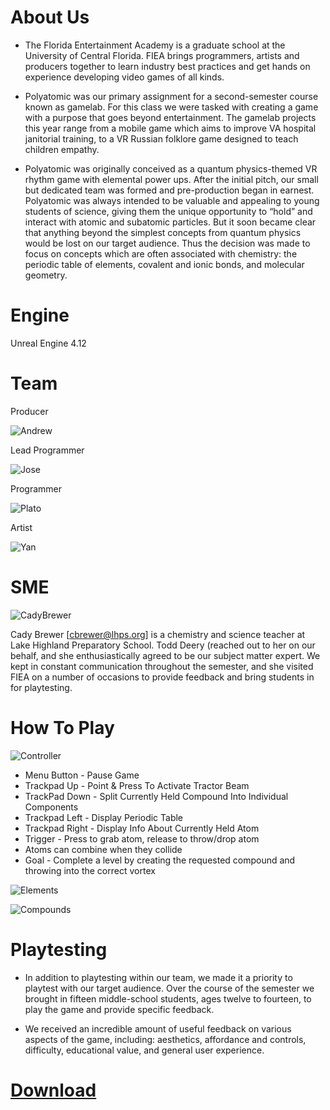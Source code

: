 # About Us
* The Florida Entertainment Academy is a graduate school at the University of Central Florida. FIEA brings programmers, artists and producers together to learn industry best practices and get hands on experience developing video games of all kinds.

* Polyatomic was our primary assignment for a second-semester course known as gamelab. For this class we were tasked with creating a game with a purpose that goes beyond entertainment. The gamelab projects this year range from a mobile game which aims to improve VA hospital janitorial training, to a VR Russian folklore game designed to teach children empathy. 

* Polyatomic was originally conceived as a quantum physics-themed VR rhythm game with elemental power ups. After the initial pitch, our small but dedicated team was formed and pre-production began in earnest. Polyatomic was always intended to be valuable and appealing to young students of science, giving them the unique opportunity to “hold” and interact with atomic and subatomic particles. But it soon became clear that anything beyond the simplest concepts from quantum physics would be lost on our target audience. Thus the decision was made to focus on concepts which are often associated with chemistry: the periodic table of elements, covalent and ionic bonds, and molecular geometry.

# Engine
Unreal Engine 4.12

# Team

   Producer
   
   ![Andrew](https://github.com/JoseOcasio1994/PolyAtomic-VR/blob/master/Resources/Andrew.PNG?raw=true) 
   
   Lead Programmer
   
   ![Jose](https://github.com/JoseOcasio1994/PolyAtomic-VR/blob/master/Resources/Jose.PNG) 
   
   Programmer
   
   ![Plato](https://github.com/JoseOcasio1994/PolyAtomic-VR/blob/master/Resources/Plato.PNG?raw=true) 
   
   Artist
   
   ![Yan](https://github.com/JoseOcasio1994/PolyAtomic-VR/blob/master/Resources/Yan.PNG?raw=true)
    
# SME
![CadyBrewer](https://github.com/JoseOcasio1994/PolyAtomic-VR/blob/master/Resources/CadyBrewer.jpg?raw=true)

Cady Brewer [cbrewer@lhps.org] is a chemistry and science teacher at Lake Highland Preparatory School. Todd Deery (reached out to her on our behalf, and she enthusiastically agreed to be our subject matter expert. We kept in constant communication throughout the semester, and she visited FIEA on a number of occasions to provide feedback and bring  students in for playtesting.

# How To Play
![Controller](https://github.com/JoseOcasio1994/PolyAtomic-VR/blob/master/Resources/Controller.png?raw=true)

* Menu Button - Pause Game
* Trackpad Up - Point & Press To Activate Tractor Beam
* TrackPad Down - Split Currently Held Compound Into Individual Components
* Trackpad Left - Display Periodic Table
* Trackpad Right - Display Info About Currently Held Atom
* Trigger - Press to grab atom, release to throw/drop atom
* Atoms can combine when they collide
* Goal - Complete a level by creating the requested compound and throwing into the correct vortex

![Elements](https://github.com/JoseOcasio1994/PolyAtomic-VR/blob/master/Resources/Elements.PNG?raw=true)

![Compounds](https://github.com/JoseOcasio1994/PolyAtomic-VR/blob/master/Resources/Compounds.PNG?raw=true)

# Playtesting
* In addition to playtesting within our team, we made it a priority to playtest with our target audience. Over the course of the semester we brought in fifteen middle-school students, ages twelve to fourteen, to play the game and provide specific feedback.

* We received an incredible amount of useful feedback on various aspects of the game, including: aesthetics, affordance and controls, difficulty, educational value, and general user experience.

# [Download](https://github.com/JoseOcasio1994/PolyAtomic-VR/tree/master/PolyAtomic%20Executable)

